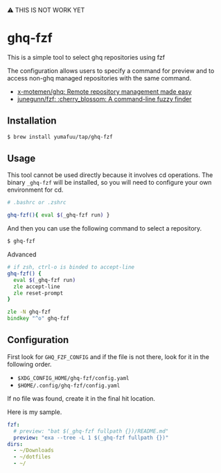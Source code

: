⚠️ THIS IS NOT WORK YET

# ghq-fzf

This is a simple tool to select ghq repositories using fzf

The configuration allows users to specify a command for preview and to access non-ghq managed repositories with the same command.

- [x-motemen/ghq: Remote repository management made easy](https://github.com/x-motemen/ghq)
- [junegunn/fzf: :cherry\_blossom: A command-line fuzzy finder](https://github.com/junegunn/fzf)


## Installation

```sh
$ brew install yumafuu/tap/ghq-fzf
```

## Usage

This tool cannot be used directly because it involves cd operations. The binary `_ghq-fzf` will be installed, so you will need to configure your own environment for cd.

```sh
# .bashrc or .zshrc

ghq-fzf(){ eval $(_ghq-fzf run) }
```
And then you can use the following command to select a repository.

```sh
$ ghq-fzf
```

Advanced
```zsh
# if zsh, ctrl-o is binded to accept-line
ghq-fzf() {
  eval $(_ghq-fzf run)
  zle accept-line
  zle reset-prompt
}

zle -N ghq-fzf
bindkey "^o" ghq-fzf
```

## Configuration

First look for `GHQ_FZF_CONFIG` and if the file is not there, look for it in the following order.
- `$XDG_CONFIG_HOME/ghq-fzf/config.yaml`
- `$HOME/.config/ghq-fzf/config.yaml`

If no file was found, create it in the final hit location.

Here is my sample.
```yaml
fzf:
  # preview: "bat $(_ghq-fzf fullpath {})/README.md"
  preview: "exa --tree -L 1 $(_ghq-fzf fullpath {})"
dirs:
  - ~/Downloads
  - ~/dotfiles
  - ~/
```
